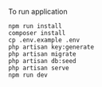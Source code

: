 To run application 
```shell
npm run install
composer install
cp .env.example .env
php artisan key:generate
php artisan migrate
php artisan db:seed
php artisan serve
npm run dev
```
